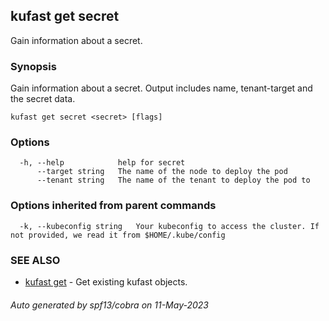 ## kufast get secret

Gain information about a secret.

### Synopsis

Gain information about a secret. Output includes name, tenant-target and the secret data.

```
kufast get secret <secret> [flags]
```

### Options

```
  -h, --help            help for secret
      --target string   The name of the node to deploy the pod
      --tenant string   The name of the tenant to deploy the pod to
```

### Options inherited from parent commands

```
  -k, --kubeconfig string   Your kubeconfig to access the cluster. If not provided, we read it from $HOME/.kube/config
```

### SEE ALSO

* [kufast get](kufast_get.md)	 - Get existing kufast objects.

###### Auto generated by spf13/cobra on 11-May-2023
